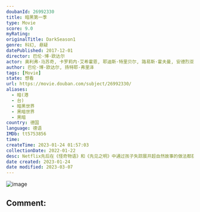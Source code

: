 ```yaml
---
doubanId: 26992330
title: 暗黑第一季
type: Movie
score: 9.0
myRating: 
originalTitle: DarkSeason1
genre: 科幻, 悬疑
datePublished: 2017-12-01
director: 巴伦·博·欧达尔
actor: 奥利弗·马苏奇, 卡罗莉内·艾希霍恩, 耶迪斯·特里贝尔, 路易斯·霍夫曼, 安德烈亚斯·皮特斯柯曼, 塔蒂娅·赛布特, 内尔·特雷波斯, 安吉拉·温科勒, 彼得·施耐德, 玛雅·舍内, 斯蒂芬·坎普沃斯, 黛博拉·考夫曼, 达恩·伦纳德·利布伦茨, 丽莎·维卡里, 保罗·勒克斯, 赫尔曼·拜尔, 莫里茨·杰恩, 沃尔特·克雷耶, 克里斯蒂安·斯泰尔, 利奥波德·霍尔农, 克里斯蒂安·佩措尔德, 安妮·拉特, 莉迪亚·马基德斯, 安婕·特拉乌, 吉娜·斯蒂比茨, 马克·瓦斯科, 安纳托·陶布曼, 汤姆·菲利普, 克里斯蒂安·库钦布奇, 亨宁·佩克, 塔玛尔佩尔采克, 贝拉·加博·伦兹, 维科·缪克, 卡洛塔·凡·法尔肯海因, 朱莉卡·詹金斯, 伊娃·玛丽亚·约斯特
author: 巴伦·博·欧达尔, 扬特耶·弗里泽
tags: [Movie]
state: 想看
url: https://movie.douban.com/subject/26992330/
aliases:
  - 暗(港
  - 台)
  - 暗黑世界
  - 黑暗世界
  - 黑暗
country: 德国
language: 德语
IMDb: tt5753856
time: 
createTime: 2023-01-24 01:57:03
collectionDate: 2022-01-22
desc: Netflix先后在《怪奇物语》和《先见之明》中通过孩子失踪展开超自然故事的做法都获得了成功，现在，它打算继续复制这种模式。《暗黑》讲述了一个超自然力量的家庭传奇故事。故事设置在今天的一个德国小镇，...
date created: 2023-01-24
date modified: 2023-03-07
---
```


![image](p2547271088.jpg)

Comment:
---
